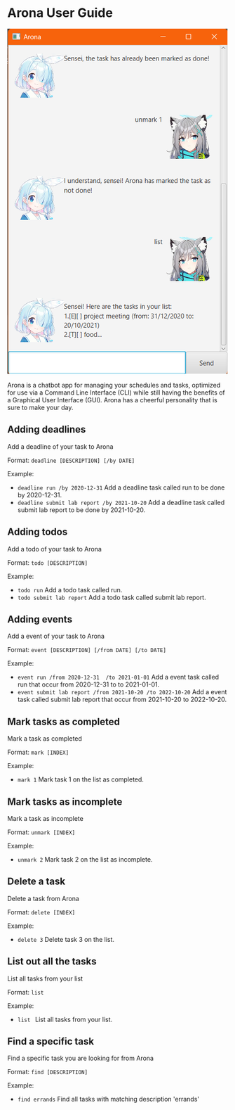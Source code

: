 # Arona User Guide

![Screenshot](Ui.png)

Arona is a chatbot app for managing your schedules and tasks, optimized for use via a Command Line Interface (CLI) while still having the benefits of a Graphical User Interface (GUI). Arona has a cheerful personality that is sure to make your day.

## Adding deadlines

Add a deadline of your task to Arona

Format: ``` deadline [DESCRIPTION] [/by DATE] ```

Example: 
- ``` deadline run /by 2020-12-31 ``` Add a deadline task called run to be done by 2020-12-31.
- ``` deadline submit lab report /by 2021-10-20 ``` Add a deadline task called submit lab report to be done by 2021-10-20.

## Adding todos

Add a todo of your task to Arona

Format: ``` todo [DESCRIPTION] ```

Example: 
- ``` todo run ``` Add a todo task called run.
- ``` todo submit lab report ``` Add a todo task called submit lab report.

## Adding events

Add a event of your task to Arona

Format: ``` event [DESCRIPTION] [/from DATE] [/to DATE] ```

Example: 
- ``` event run /from 2020-12-31  /to 2021-01-01 ``` Add a event task called run that occur from 2020-12-31 to to 2021-01-01.
- ``` event submit lab report /from 2021-10-20 /to 2022-10-20 ``` Add a event task called submit lab report that occur from 2021-10-20 to 2022-10-20.
  
## Mark tasks as completed

Mark a task as completed

Format: ``` mark [INDEX] ```

Example:
- ``` mark 1 ``` Mark task 1 on the list as completed.

## Mark tasks as incomplete

Mark a task as incomplete

Format: ``` unmark [INDEX] ```

Example:
- ``` unmark 2 ``` Mark task 2 on the list as incomplete.

## Delete a task

Delete a task from Arona

Format: ``` delete [INDEX] ```

Example:
- ``` delete 3 ``` Delete task 3 on the list.

## List out all the tasks

List all tasks from your list

Format: ``` list ```

Example:
- ```list ``` List all tasks from your list.

## Find a specific task

Find a specific task you are looking for from Arona

Format: ``` find [DESCRIPTION] ```

Example:
- ``` find errands ``` Find all tasks with matching description 'errands'
